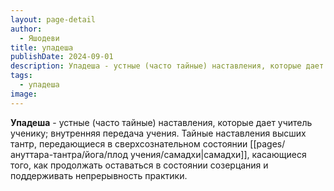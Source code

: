 ```yaml
---
layout: page-detail
author:
  - Яшодеви
title: упадеша
publishDate: 2024-09-01
description: Упадеша - устные (часто тайные) наставления, которые дает учитель ученику; внутренняя передача учения. Тайные наставления высших тантр, передающиеся в сверхсознательном состоянии самадхи, касающиеся того, как продолжать оставаться в состоянии созерцания и поддерживать непрерывность практики.
tags:
  - упадеша
image:
---
```

**Упадеша** - устные (часто тайные) наставления, которые дает учитель ученику; внутренняя передача учения. Тайные наставления высших тантр, передающиеся в сверхсознательном состоянии [[pages/ануттара-тантра/йога/плод учения/самадхи|самадхи]], касающиеся того, как продолжать оставаться в состоянии созерцания и поддерживать непрерывность практики.

